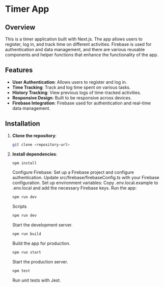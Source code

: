 # Timer App

## Overview

This is a timer application built with Next.js. The app allows users to register, log in, and track time on different activities. Firebase is used for authentication and data management, and there are various reusable components and helper functions that enhance the functionality of the app.

## Features

- **User Authentication**: Allows users to register and log in.
- **Time Tracking**: Track and log time spent on various tasks.
- **History Tracking**: View previous logs of time-tracked activities.
- **Responsive Design**: Built to be responsive across devices.
- **Firebase Integration**: Firebase used for authentication and real-time data management.

## Installation

1. **Clone the repository**:

   ```bash
   git clone <repository-url>
   ```

2. **Install dependencies**:

   ```bash
   npm install
   ```

   Configure Firebase:
   Set up a Firebase project and configure authentication.
   Update src/firebase/firebaseConfig.ts with your Firebase configuration.
   Set up environment variables:
   Copy .env.local.example to .env.local and add the necessary Firebase keys.
   Run the app:

   ```bash
   npm run dev
   ```

   Scripts

   ```bash
   npm run dev
   ```

   Start the development server.

   ```bash
   npm run build
   ```

   Build the app for production.

   ```bash
   npm run start
   ```

   Start the production server.

   ```bash
   npm test
   ```

   Run unit tests with Jest.
